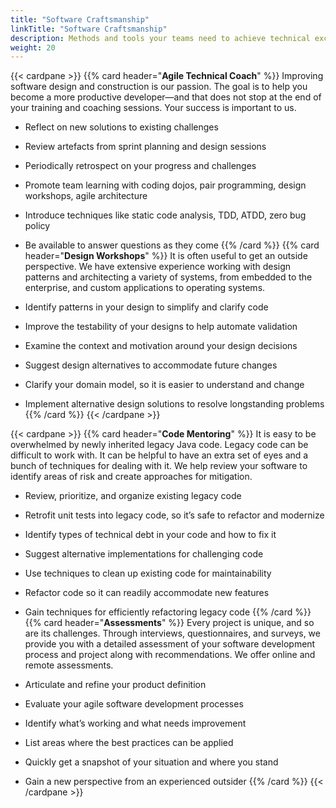 ```yaml
---
title: "Software Craftsmanship"
linkTitle: "Software Craftsmanship"
description: Methods and tools your teams need to achieve technical excellence and craftsmanship how to create software products
weight: 20
---
```

{{< cardpane >}}
{{% card header="**Agile Technical Coach**" %}}
Improving software design and construction is our passion. The goal is to help you become a more productive developer—and that does not stop at the end of
your training and coaching sessions. Your success is important to us.

- Reflect on new solutions to existing challenges
- Review artefacts from sprint planning and design sessions
- Periodically retrospect on your progress and challenges
- Promote team learning with coding dojos, pair programming, design workshops, agile architecture
- Introduce techniques like static code analysis, TDD, ATDD, zero bug policy
- Be available to answer questions as they come
  {{% /card %}}
  {{% card header="**Design Workshops**" %}}
  It is often useful to get an outside perspective. We have extensive experience working with design patterns and architecting a variety of systems, from embedded to the
  enterprise, and custom applications to operating systems.

- Identify patterns in your design to simplify and clarify code
- Improve the testability of your designs to help automate validation
- Examine the context and motivation around your design decisions
- Suggest design alternatives to accommodate future changes
- Clarify your domain model, so it is easier to understand and change
- Implement alternative design solutions to resolve longstanding problems
  {{% /card %}}
  {{< /cardpane >}}

{{< cardpane >}}
{{% card header="**Code Mentoring**" %}}
It is easy to be overwhelmed by newly inherited legacy Java code.
Legacy code can be difficult to work with.
It can be helpful to have an extra set of eyes and a bunch of techniques for dealing with it.
We help review your software to identify areas of risk and create approaches for mitigation.

- Review, prioritize, and organize existing legacy code
- Retrofit unit tests into legacy code, so it’s safe to refactor and modernize
- Identify types of technical debt in your code and how to fix it
- Suggest alternative implementations for challenging code
- Use techniques to clean up existing code for maintainability
- Refactor code so it can readily accommodate new features
- Gain techniques for efficiently refactoring legacy code
  {{% /card %}}
  {{% card header="**Assessments**" %}}
  Every project is unique, and so are its challenges.
  Through interviews, questionnaires, and surveys, we provide you with a detailed assessment of your software development process and project along with
  recommendations.
  We offer online and remote assessments.

- Articulate and refine your product definition
- Evaluate your agile software development processes
- Identify what’s working and what needs improvement
- List areas where the best practices can be applied
- Quickly get a snapshot of your situation and where you stand
- Gain a new perspective from an experienced outsider
  {{% /card %}}
  {{< /cardpane >}}
